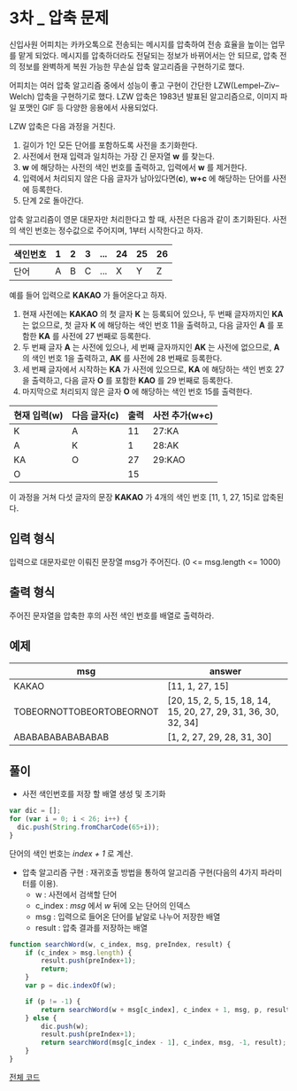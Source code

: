 3차 _ 압축 문제
============

신입사원 어피치는 카카오톡으로 전송되는 메시지를 압축하여 전송 효율을 높이는 업무를 맡게 되었다. 메시지를 압축하더라도 전달되는 정보가 바뀌어서는 안 되므로, 압축 전의 정보를 완벽하게 복원 가능한 무손실 압축 알고리즘을 구현하기로 했다.

어피치는 여러 압축 알고리즘 중에서 성능이 좋고 구현이 간단한 LZW(Lempel–Ziv–Welch) 압축을 구현하기로 했다. LZW 압축은 1983년 발표된 알고리즘으로, 이미지 파일 포맷인 GIF 등 다양한 응용에서 사용되었다.

LZW 압축은 다음 과정을 거친다.

1. 길이가 1인 모든 단어를 포함하도록 사전을 초기화한다.
2. 사전에서 현재 입력과 일치하는 가장 긴 문자열 **w** 를 찾는다.
3. **w** 에 해당하는 사전의 색인 번호를 출력하고, 입력에서 **w** 를 제거한다.
4. 입력에서 처리되지 않은 다음 글자가 남아있다면(**c**), **w+c** 에 해당하는 단어를 사전에 등록한다.
5. 단계 2로 돌아간다.

압축 알고리즘이 영문 대문자만 처리한다고 할 때, 사전은 다음과 같이 초기화된다. 사전의 색인 번호는 정수값으로 주어지며, 1부터 시작한다고 하자.

색인번호|1|2|3|...|24|25|26   
------|---|---|---|---|---|---|---      
단어|A|B|C|...|X|Y|Z

예를 들어 입력으로 **KAKAO** 가 들어온다고 하자.

1. 현재 사전에는 **KAKAO** 의 첫 글자 **K** 는 등록되어 있으나, 두 번째 글자까지인 **KA** 는 없으므로, 첫 글자 **K** 에 해당하는 색인 번호 11을 출력하고, 다음 글자인 **A** 를 포함한 **KA** 를 사전에 27 번째로 등록한다.
2. 두 번째 글자 **A** 는 사전에 있으나, 세 번째 글자까지인 **AK** 는 사전에 없으므로, **A** 의 색인 번호 1을 출력하고, **AK** 를 사전에 28 번째로 등록한다.
3. 세 번째 글자에서 시작하는 **KA** 가 사전에 있으므로, **KA** 에 해당하는 색인 번호 27을 출력하고, 다음 글자 **O** 를 포함한 **KAO** 를 29 번째로 등록한다.
4. 마지막으로 처리되지 않은 글자 **O** 에 해당하는 색인 번호 15를 출력한다.

현재 입력(w) | 다음 글자(c) | 출력 | 사전 추가(w+c)   
---------- | ---------- | --- | ---      
K | A | 11 | 27:KA   
A | K | 1 | 28:AK   
KA | O | 27 | 29:KAO   
O | | 15 |   

이 과정을 거쳐 다섯 글자의 문장 **KAKAO** 가 4개의 색인 번호 [11, 1, 27, 15]로 압축된다.


입력 형식
-------
입력으로  대문자로만 이뤄진 문장열 msg가 주어진다. (0 <= msg.length <= 1000)


출력 형식
-------
주어진 문자열을 압축한 후의 사전 색인 번호를 배열로 출력하라.


예제
---
msg | answer   
----|-------   
KAKAO | [11, 1, 27, 15]   
TOBEORNOTTOBEORTOBEORNOT | [20, 15, 2, 5, 15, 18, 14, 15, 20, 27, 29, 31, 36, 30, 32, 34]   
ABABABABABABABAB | [1, 2, 27, 29, 28, 31, 30]   


풀이
--

- 사전 색인번호를 저장 할 배열 생성 및 초기화

```javascript
var dic = [];
for (var i = 0; i < 26; i++) {
  dic.push(String.fromCharCode(65+i));
}
```
단어의 색인 번호는 *index + 1* 로 계산.

- 압축 알고리즘 구현 : 재귀호출 방법을 통하여 알고리즘 구현(다음의 4가지 파라미터를 이용).
  + w : 사전에서 검색할 단어
  + c_index : *msg* 에서 *w* 뒤에 오는 단어의 인덱스
  + msg : 입력으로 들어온 단어를 낱알로 나누어 저장한 배열
  + result : 압축 결과를 저장하는 배열


```javascript
function searchWord(w, c_index, msg, preIndex, result) {
    if (c_index > msg.length) {
        result.push(preIndex+1);
        return;
    }
    var p = dic.indexOf(w);

    if (p != -1) {
        return searchWord(w + msg[c_index], c_index + 1, msg, p, result);
    } else {
        dic.push(w);
        result.push(preIndex+1);
        return searchWord(msg[c_index - 1], c_index, msg, -1, result);
    }
}
```
[전체 코드](https://github.com/opwe37/Algorithm-Study/blob/master/2018%20KAKAO%20BLIND%20RECRUITMENT/compression.js)

